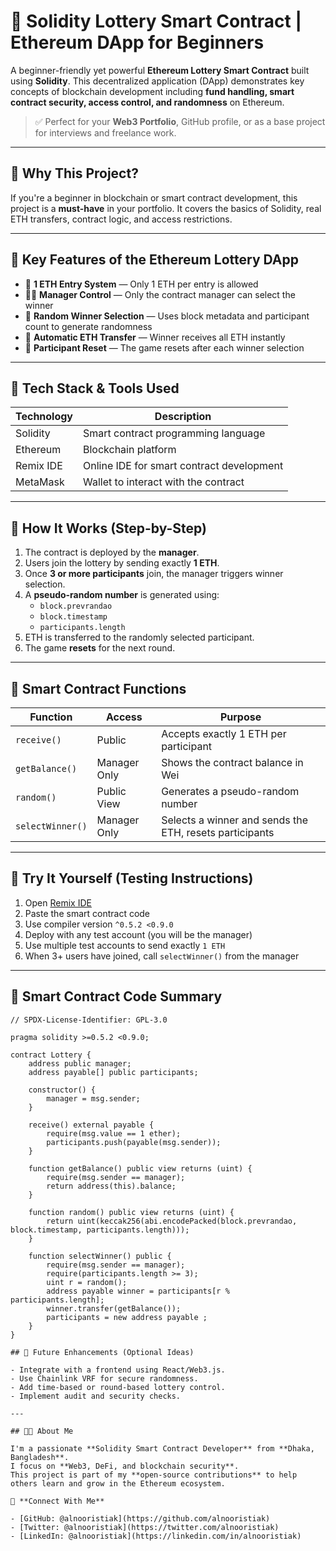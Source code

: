 # 🎯 Solidity Lottery Smart Contract | Ethereum DApp for Beginners

A beginner-friendly yet powerful **Ethereum Lottery Smart Contract** built using **Solidity**. This decentralized application (DApp) demonstrates key concepts of blockchain development including **fund handling, smart contract security, access control, and randomness** on Ethereum.

> ✅ Perfect for your **Web3 Portfolio**, GitHub profile, or as a base project for interviews and freelance work.

---

## 🚀 Why This Project?

If you're a beginner in blockchain or smart contract development, this project is a **must-have** in your portfolio. It covers the basics of Solidity, real ETH transfers, contract logic, and access restrictions.

---

## 📌 Key Features of the Ethereum Lottery DApp

- 🎫 **1 ETH Entry System** — Only 1 ETH per entry is allowed
- 🧑‍💼 **Manager Control** — Only the contract manager can select the winner
- 🎲 **Random Winner Selection** — Uses block metadata and participant count to generate randomness
- 💸 **Automatic ETH Transfer** — Winner receives all ETH instantly
- 🔁 **Participant Reset** — The game resets after each winner selection

---

## 🔧 Tech Stack & Tools Used

| Technology | Description                               |
| ---------- | ----------------------------------------- |
| Solidity   | Smart contract programming language       |
| Ethereum   | Blockchain platform                       |
| Remix IDE  | Online IDE for smart contract development |
| MetaMask   | Wallet to interact with the contract      |

---

## 📂 How It Works (Step-by-Step)

1. The contract is deployed by the **manager**.
2. Users join the lottery by sending exactly **1 ETH**.
3. Once **3 or more participants** join, the manager triggers winner selection.
4. A **pseudo-random number** is generated using:
   - `block.prevrandao`
   - `block.timestamp`
   - `participants.length`
5. ETH is transferred to the randomly selected participant.
6. The game **resets** for the next round.

---

## 📘 Smart Contract Functions

| Function         | Access       | Purpose                                                 |
| ---------------- | ------------ | ------------------------------------------------------- |
| `receive()`      | Public       | Accepts exactly 1 ETH per participant                   |
| `getBalance()`   | Manager Only | Shows the contract balance in Wei                       |
| `random()`       | Public View  | Generates a pseudo-random number                        |
| `selectWinner()` | Manager Only | Selects a winner and sends the ETH, resets participants |

---

## 🧪 Try It Yourself (Testing Instructions)

1. Open [Remix IDE](https://remix.ethereum.org/)
2. Paste the smart contract code
3. Use compiler version `^0.5.2 <0.9.0`
4. Deploy with any test account (you will be the manager)
5. Use multiple test accounts to send exactly `1 ETH`
6. When 3+ users have joined, call `selectWinner()` from the manager

---

## 🧠 Smart Contract Code Summary

```solidity
// SPDX-License-Identifier: GPL-3.0

pragma solidity >=0.5.2 <0.9.0;

contract Lottery {
    address public manager;
    address payable[] public participants;

    constructor() {
        manager = msg.sender;
    }

    receive() external payable {
        require(msg.value == 1 ether);
        participants.push(payable(msg.sender));
    }

    function getBalance() public view returns (uint) {
        require(msg.sender == manager);
        return address(this).balance;
    }

    function random() public view returns (uint) {
        return uint(keccak256(abi.encodePacked(block.prevrandao, block.timestamp, participants.length)));
    }

    function selectWinner() public {
        require(msg.sender == manager);
        require(participants.length >= 3);
        uint r = random();
        address payable winner = participants[r % participants.length];
        winner.transfer(getBalance());
        participants = new address payable ;
    }
}

## 🚀 Future Enhancements (Optional Ideas)

- Integrate with a frontend using React/Web3.js.
- Use Chainlink VRF for secure randomness.
- Add time-based or round-based lottery control.
- Implement audit and security checks.

---

## 🧑‍💻 About Me

I'm a passionate **Solidity Smart Contract Developer** from **Dhaka, Bangladesh**.
I focus on **Web3, DeFi, and blockchain security**.
This project is part of my **open-source contributions** to help others learn and grow in the Ethereum ecosystem.

🔗 **Connect With Me**

- [GitHub: @alnooristiak](https://github.com/alnooristiak)
- [Twitter: @alnooristiak](https://twitter.com/alnooristiak)
- [LinkedIn: @alnooristiak](https://linkedin.com/in/alnooristiak)
```
